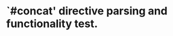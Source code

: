 `#concat' directive parsing and functionality test.
===================================================
